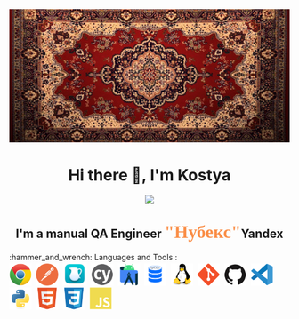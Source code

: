<div id="cover" align="center">
  <img src="https://github.com/EEEKosta/icon/blob/main/cover1.jpg" width="900" height="240"/>
</div>
<div id="header" align="center">
  <h1>Hi there 👋, I'm Kostya</h1>
  <img src="https://media.giphy.com/media/Ll22OhMLAlVDb8UQWe/giphy.gif" width="100"/>
  <h2>I'm а manual QA Engineer <font size="6" color="#fa8e47" face="serif">"Нубекс"</font>Yandex</h2>
</div>
:hammer_and_wrench: Languages and Tools :
<div>
  <img src="https://github.com/devicons/devicon/blob/master/icons/chrome/chrome-original.svg" title="chrome" alt="chrome" width="40" height="40"/>&nbsp;
  <img src="https://github.com/EEEKosta/icon/blob/main/postman-icon.svg" title="postman" alt="postman" width="40" height="40"/>&nbsp;
  <img src="https://github.com/EEEKosta/icon/blob/main/charles.png" title="charles" alt="charles" width="43" height="43"/>&nbsp;
  <img src="https://github.com/EEEKosta/icon/blob/main/cypress.svg" title="cypress" alt="cypress" width="40" height="40"/>&nbsp;
  <img src="https://github.com/devicons/devicon/blob/master/icons/androidstudio/androidstudio-original.svg" title="androidstudio" alt="androidstudio" width="40" height="40"/>&nbsp;
  <img src="https://github.com/EEEKosta/icon/blob/main/sql.svg" title="sql" alt="sql" width="40" height="40"/>&nbsp;
  <img src="https://github.com/devicons/devicon/blob/master/icons/linux/linux-original.svg" title="linux" alt="linux" width="40" height="40"/>&nbsp;
  <img src="https://github.com/devicons/devicon/blob/master/icons/git/git-original.svg" title="git" alt="git" width="40" height="40"/>&nbsp;
  <img src="https://github.com/devicons/devicon/blob/master/icons/github/github-original.svg" title="github" alt="github" width="40" height="40"/>&nbsp;
  <img src="https://github.com/devicons/devicon/blob/master/icons/vscode/vscode-original.svg" title="vscode" alt="vscode" width="40" height="40"/>&nbsp;
  <img src="https://github.com/devicons/devicon/blob/master/icons/python/python-original.svg" title="python" alt="python" width="40" height="40"/>&nbsp;
  <img src="https://github.com/devicons/devicon/blob/master/icons/html5/html5-original.svg" title="html5" alt="html5" width="40" height="40"/>&nbsp;
  <img src="https://github.com/devicons/devicon/blob/master/icons/css3/css3-original.svg" title="css3" alt="css3" width="40" height="40"/>&nbsp;
  <img src="https://github.com/devicons/devicon/blob/master/icons/javascript/javascript-plain.svg" title="js" alt="js" width="40" height="40"/>&nbsp;
</div>


